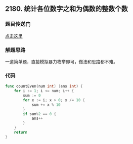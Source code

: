 ## 2180. 统计各位数字之和为偶数的整数个数

### 题目传送门

[点击这里](https://leetcode.cn/problems/count-integers-with-even-digit-sum/)

### 解题思路

一道简单题，直接模拟暴力枚举即可，做法和思路都不难。

### 代码

```go
func countEven(num int) (ans int) {
    for i := 1; i <= num; i++ {
        sum := 0
        for x := i; x > 0; x /= 10 {
            sum += x % 10
        }
        if sum%2 == 0 {
            ans++
        }
    }
    return
}


```